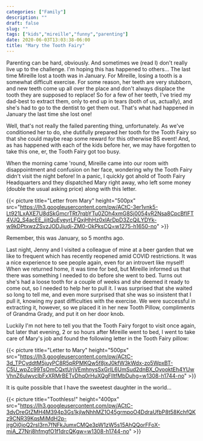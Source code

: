 ```yaml
---
categories: ["Family"]
description: ""
draft: false
slug: ""
tags: ["kids","mireille","funny","parenting"]
date: 2020-06-03T13:03:38-06:00
title: "Mary the Tooth Fairy"
---
```


Parenting can be hard, obviously. And sometimes we (read I) don't really live up to the challenge. I'm hoping this has happened to others... The last time Mireille lost a tooth was in January. For Mireille, losing a tooth is a somewhat difficult exercise. For some reason, her teeth are very stubborn, and new teeth come up all over the place and don't always displace the tooth they are supposed to replace! So for a few of her teeth, I've tried my dad-best to extract them, only to end up in tears (both of us, actually), and she's had to go to the dentist to get them out. That's what had happened in January the last time she lost one!


Well, that's not really the failed parenting thing, unfortunately. As we've conditioned her to do, she dutifully prepared her tooth for the Tooth Fairy so that she could maybe reap some reward for this otherwise BS event! And, as has happened with each of the kids before her, we may have forgotten to take this one, er, the Tooth Fairy got too busy. 

When the morning came 'round, Mireille came into our room with disappointment and confusion on her face, wondering why the Tooth Fairy didn't visit the night before! In a panic, I quickly got ahold of Tooth Fairy Headquarters and they dispatched Mary right away, who left some money (double the usual asking price) along with this letter.

{{< picture title="Letter from Mary" height="500px" src="https://lh3.googleusercontent.com/pw/ACtC-3er1vnk5-Lt921LxAXE7U8dSkGmcrTRt7rqbYTu0ZOh4xmG8Sj0054vR2Nsa8CpcBfIFT4VJQ_S4acEE_iijtQuEyeyrLFQxjHhHz0xlArDpD3ZcQiLYDYk-w9kDPtxwzZSvzJODJjudj-ZM0-OkPksCQ=w1275-h1650-no" >}}

Remember, this was January, so 5 months ago.

Last night, Jenny and I visited a colleague of mine at a beer garden that we like to frequent which has recently reopened amid COVID restrictions. It was a nice experience to see people again, even for an introvert like myself! When we returned home, it was time for bed, but Mireille informed us that there was something I needed to do before she went to bed. Turns out she's had a loose tooth for a couple of weeks and she deemed it ready to come out, so I needed to help her to pull it. I was surprised that she waited so long to tell me, and even more surprised that she was so insistent that I pull it, knowing my past difficulties with the exercise. We were successful in extracting it, however, so we placed it in her new Tooth Pillow, compliments of Grandma Grady, and put it on her door knob.

Luckily I'm not here to tell you that the Tooth Fairy forgot to visit once again, but later that evening, 2 or so hours after Mireille went to bed, I went to take care of Mary's job and found the following letter in the Tooth Fairy pillow:

{{< picture title="Letter to Mary" height="500px" src="https://lh3.googleusercontent.com/pw/ACtC-3d_TPCyddtM5juyPC8R5pRPMKQw5f8jxJ0kfW3kWdx-zo5WpxBT-C5U_wpZc99TsOmCQxtUrjVEmhnysSxGrIL6UmSud2dnBX_OvooktEh4YUwVhnZ6uIwvclbFxXRMrBETvDhq0rHuXQgFlltfMbDuhg=w1308-h1744-no" >}}

It is quite possible that I have the sweetest daughter in the world...

{{< picture title="Toothless!" height="400px" src="https://lh3.googleusercontent.com/pw/ACtC-3dvDreGtZMH4M394p3Gs1kjIwNhhMZ1O45grmpoO4DdraUfbP8t58KchfQKz9CNR39KqsMiMdH2p-jrgOi0joQ2rsI3rn7fNFkJumxCMQe3pW1zW5s15AhQQorFFoX-miA_Z7Nrj8hfmgfO1f1drcQKgw=w1308-h1744-no" >}}